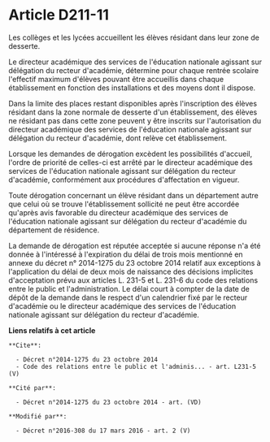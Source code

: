 # Article D211-11

Les collèges et les lycées accueillent les élèves résidant dans leur zone de desserte. 

Le directeur académique des services de l'éducation nationale agissant sur délégation du recteur d'académie, détermine pour
chaque rentrée scolaire l'effectif maximum d'élèves pouvant être accueillis dans chaque établissement en fonction des
installations et des moyens dont il dispose. 

Dans la limite des places restant disponibles après l'inscription des élèves résidant dans la zone normale de desserte d'un
établissement, des élèves ne résidant pas dans cette zone peuvent y être inscrits sur l'autorisation du directeur académique
des services de l'éducation nationale agissant sur délégation du recteur d'académie, dont relève cet établissement. 

Lorsque les demandes de dérogation excèdent les possibilités d'accueil, l'ordre de priorité de celles-ci est arrêté par le
directeur académique des services de l'éducation nationale agissant sur délégation du recteur d'académie, conformément aux
procédures d'affectation en vigueur. 

Toute dérogation concernant un élève résidant dans un département autre que celui où se trouve l'établissement sollicité ne
peut être accordée qu'après avis favorable du directeur académique des services de l'éducation nationale agissant sur
délégation du recteur d'académie du département de résidence. 

La demande de dérogation est réputée acceptée si aucune réponse n'a été donnée à l'intéressé à l'expiration du délai de trois
mois mentionné en annexe du décret n° 2014-1275 du 23 octobre 2014 relatif aux exceptions à l'application du délai de deux
mois de naissance des décisions implicites d'acceptation prévu aux articles L. 231-5 et L. 231-6 du code des relations entre
le public et l'administration. Le délai court à compter de la date de dépôt de la demande dans le respect d'un calendrier
fixé par le recteur d'académie ou le directeur académique des services de l'éducation nationale agissant sur délégation du
recteur d'académie.

**Liens relatifs à cet article**

	**Cite**:

	  - Décret n°2014-1275 du 23 octobre 2014
	  - Code des relations entre le public et l'adminis... - art. L231-5 (V)

	**Cité par**:

	  - Décret n°2014-1275 du 23 octobre 2014 - art. (VD)

	**Modifié par**:

	  - Décret n°2016-308 du 17 mars 2016 - art. 2 (V)

